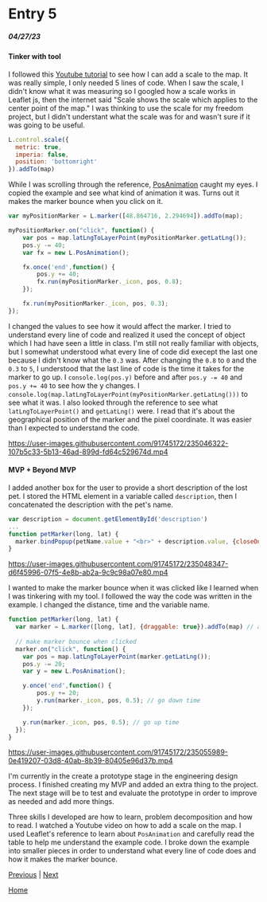 # Entry 5
##### 04/27/23

#### Tinker with tool

I followed this [Youtube tutorial](https://www.youtube.com/watch?v=SfBkBBM4U8U&list=PLGHe6Moaz52PUNP4DtIshALDogSURIlYB&index=7&ab_channel=MapTiler) to see how I can add a scale to the map. It was really simple, I only needed 5 lines of code. When I saw the scale, I didn't know what it was measuring so I googled how a scale works in Leaflet js, then the internet said "Scale shows the scale which applies to the center point of the map." I was thinking to use the scale for my freedom project, but I didn't understant what the scale was for and wasn't sure if it was going to be useful.

```js
L.control.scale({
  metric: true,
  imperia: false,
  position: 'bottomright'
}).addTo(map)
```

While I was scrolling through the reference, [PosAnimation](https://leafletjs.com/reference.html#posanimation) caught my eyes. I copied the example and see what kind of animation it was. Turns out it makes the marker bounce when you click on it.

```js
var myPositionMarker = L.marker([48.864716, 2.294694]).addTo(map);

myPositionMarker.on("click", function() {
    var pos = map.latLngToLayerPoint(myPositionMarker.getLatLng());
    pos.y -= 40;
    var fx = new L.PosAnimation();

    fx.once('end',function() {
        pos.y += 40;
        fx.run(myPositionMarker._icon, pos, 0.8);
    });

    fx.run(myPositionMarker._icon, pos, 0.3);
});
```

I changed the values to see how it would affect the marker. I tried to understand every line of code and realized it used the concept of object which I had have seen a little in class. I'm still not really familiar with objects, but I somewhat understood what every line of code did execept the last one because I didn't know what the `0.3` was. After changing the `0.8` to `0` and the `0.3` to `5`, I understood that the last line of code is the time it takes for the marker to go up. I `console.log(pos.y)` before and after `pos.y -= 40` and `pos.y += 40` to see how the y changes. I `console.log(map.latLngToLayerPoint(myPositionMarker.getLatLng()))` to see what it was. I also looked through the reference to see what `latLngToLayerPoint()` and `getLatLng()` were. I read that it's about the geographical position of the marker and the pixel coordinate. It was easier than I expected to understand the code.


https://user-images.githubusercontent.com/91745172/235046322-107b5c33-5b13-46ad-899d-fd64c529674d.mp4


#### MVP + Beyond MVP

I added another box for the user to provide a short description of the lost pet. I stored the HTML element in a variable called `description`, then I concatenated the description with the pet's name.

```js
var description = document.getElementById('description')
...
function petMarker(long, lat) {
  marker.bindPopup(petName.value + "<br>" + description.value, {closeOnClick: false, autoClose: false}).openPopup() // add pet name to the marker and make sure it's open
}
```

https://user-images.githubusercontent.com/91745172/235048347-d6f45996-07f5-4e8b-ab2a-9c9c98a07e80.mp4


I wanted to make the marker bounce when it was clicked like I learned when I was tinkering with my tool. I followed the way the code was written in the example. I changed the distance, time and the variable name. 

```js
function petMarker(long, lat) {
  var marker = L.marker([long, lat], {draggable: true}).addTo(map) // add marker to the map
  
  // make marker bounce when clicked
  marker.on("click", function() {
    var pos = map.latLngToLayerPoint(marker.getLatLng());
    pos.y -= 20;
    var y = new L.PosAnimation();

    y.once('end',function() {
        pos.y += 20;
        y.run(marker._icon, pos, 0.5); // go down time
    });

    y.run(marker._icon, pos, 0.5); // go up time
  });
}
```


https://user-images.githubusercontent.com/91745172/235055989-0e419207-03d8-40ab-8b39-80405e96d37b.mp4



I'm currently in the create a prototype stage in the engineering design process. I finished creating my MVP and added an extra thing to the project. The next stage will be to test and evaluate the prototype in order to improve as needed and add more things.

Three skills I developed are how to learn, problem decomposition and how to read. I watched a Youtube video on how to add a scale on the map. I used Leaflet's reference to learn about `PosAnimation` and carefully read the table to help me understand the example code. I broke down the example into smaller pieces in order to understand what every line of code does and how it makes the marker bounce.



[Previous](entry04.md) | [Next](entry06.md)

[Home](../README.md)
